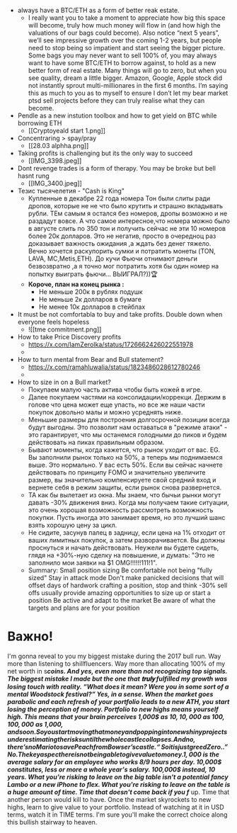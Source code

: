 - always have a BTC/ETH as a form of better reak estate.
	- I really want you to take a moment to appreciate how big this space will become, truly how much money will flow in (and how high the valuations of our bags could become). Also notice “next 5 years”, we’ll see impressive growth over the coming 1-2 years, but people need to stop being so impatient and start seeing the bigger picture. Some bags you may never want to sell 100% of, you may always want to have some BTC/ETH to borrow against, to hold as a new better form of real estate. Many things will go to zero, but when you see quality, dream a little bigger. Amazon, Google, Apple stock did not instantly sprout multi-millionares in the first 6 months. I’m saying this as much to you as to myself to ensure I don’t let my bear market ptsd sell projects before they can truly realise what they can become.
- Pendle as a new instution toolbox and how to get yield on BTC while borrowing ETH
	- [[Cryptoyeald start 1.png]]
- Concentraring > spay/pray
	- [[28.03 alphha.png]]
- Taking profits is challenging but its the only way to succeed
	- [[IMG_3398.jpeg]]
- Dont revenge trades is a form of therapy. You may be broke but bell hasnt rung
	-  [[IMG_3400.jpeg]]
- Тезис тысячелетия - "Cash is King"
	- Купленные в декабре 22 года номера Тон были слиты ради дропов, которые не не что было крутить и страшно вкладывать рубли. ТЕм самым я остался без номеров, дропы возможно и не раздадут вовсе. А что самое интересное,что номера можно было в августе слить по 350 тон и получить сейчас не эти 10 номеров более 20к долларов. Это не негатив, просто в очередноц раз доказывает важность ожидания ,а ждать без денег тяжело. Вечно хочется раскупорить сумки и потратить монеты (TON, LAVA, MC,Metis,ETH). До кучи Фьючи отнимают деньги безвозвратно ,а я точно мог потратить хотя бы один номер на попытку выиграть фьючи… ВЫИГРАЛ?))🏆
	- **Короче, план на конец рынка :**
		- Не меньше 200к в рублях подушк
		- Не меньше 2к долларов в бумаге
		- Не менее 10к долларов в стейблах
- It must be not comfortabla to buy and take profits. Double down when everyone feels hopeless
	- ![[tme commitment.png]]
- How to take Price Discovery profits
	- https://x.com/IamZeroIka/status/1726662426022551978
	- 
- How to turn mental from Bear and Bull statement?
	- https://x.com/ramahluwalia/status/1823486028612780246
	- 
- How to size in on a Bull market?
	- Покупаем малую часть актива чтобы быть кожей в игре.
	- Далее покупаем частями на консолидации/коррекци. Держим в голове что цена может еще упасть, но все же наши части покупок довольно малы и можно усреднять ниже.
	- Меньшие размеры для построения долгосрочной позиции всегда будут выгодны. Это позволит нам оставаться в "режиме атаки" - это гарантирует, что мы останемся голодными до пиков и будем действовать на пиках правильным образом.
	- Бывают моменты, когда кажется, что рынок уходит от вас. EG. Вы заполнили рынок только на 50%, а теперь мы поднимаемся выше. Это нормально. У вас есть 50%. Если вы сейчас начнете действовать по принципу FOMO и значительно увеличите размер, вы значительно компенсируете свой средний вход и вернете себя в режим защиты, если рынок снова развернется.
	- TA как бы вылетает из окна. Мы знаем, что бычьи рынки могут давать -30% движения вниз. Когда мы получаем такие ситуации, это очень хорошая возможность рассмотреть возможность покупки. Пусть иногда это занимает время, но это лучший шанс взять хорошую цену за цикл.
	- Не сидите, засунув палец в задницу, если цена на 1% отходит от ваших лимитных покупок, а затем разворачивается. Вы должны проснуться и начать действовать. Неужели вы будете сидеть, глядя на +30%-ную сделку на повышение, и думать: "Это не заполнило мои заявки на $1 OMG!!!!!!111!1".
	- Summary: Small position sizing Be comfortable not being "fully sized" Stay in attack mode Don't make panicked decisions that will offset days of hardwork crafting a position, stop and think -30% sell offs usually provide amazing opportunities to size up or start a position Be active and adapt to the market Be aware of what the targets and plans are for your position

# Важно!
I'm gonna reveal to you my biggest mistake during the 2017 bull run. Way more than listening to shillfluencers. Way more than allocating 100% of my net worth in s***coins. And yes, even more than not recognizing top signals. The biggest mistake I made but the one that 𝐭𝐫𝐮𝐥𝐲 fulfilled my growth was losing touch with reality. “What does it mean? Were you in some sort of a mental Woodstock festival?” Yes, in a sense. When the market goes parabolic and each refresh of your portfolio leads to a new ATH, you start losing the perception of money. Portfolio to new highs means yourself high. This means that your brain perceives 1,000$ as 10$, 10,000$ as 100$, 100,000$ as 1,000$, and so on. So you start moving that money and popping into new shiny projects underestimating the risks until the whole castle collapses. And no, there’s no Mario to save Peach from Bowser’s castle. “So it is just greed Zero..” No. The key aspect here is not being able to give value to money. 1,000$ is the average salary for an employee who works 8/9 hours per day. 10,000$ constitutes, less or more a whole year's salary. 100,000$ instead, 10 years. What you're risking to leave on the big table isn't a potential fancy Lambo or a new iPhone to flex. What you're risking to leave on the table is a huge amount of time. Time that doesn't come back if you f*** up. Time that another person would kill to have. Once the market skyrockets to new highs, learn to give value to your portfolio. Instead of watching at it in USD terms, watch it in TIME terms. I'm sure you'll make the correct choice along this bullish stairway to heaven.